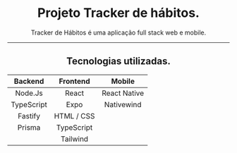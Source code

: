  <h1 align="center">Projeto Tracker de hábitos.</h1>

<p align="center">Tracker de Hábitos é uma aplicação full stack web e mobile.</p>

___________________________________________________________
<h2 align="center"> Tecnologias utilizadas. </h2>

|   Backend     | Frontend     | Mobile       |
| :-----------: | :----------: |:----------:  |
| Node.Js       | React        | React Native |
| TypeScript    | Expo         | Nativewind   |
| Fastify       | HTML / CSS   |              |
| Prisma        | TypeScript   |              |
|               | Tailwind     |              |




